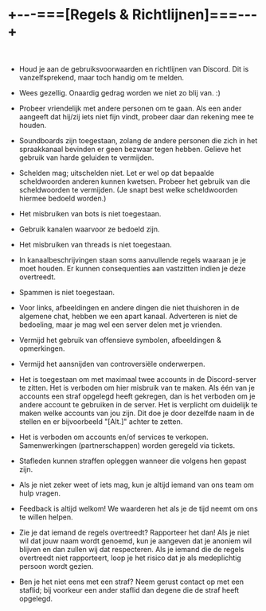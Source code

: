 # +---===[Regels & Richtlijnen]===---+
<br>

- Houd je aan de gebruiksvoorwaarden en richtlijnen van Discord. Dit is vanzelfsprekend, maar toch handig om te melden.

- Wees gezellig. Onaardig gedrag worden we niet zo blij van. :)

- Probeer vriendelijk met andere personen om te gaan. Als een ander aangeeft dat hij/zij iets niet fijn vindt, probeer daar dan rekening mee te houden.

- Soundboards zijn toegestaan, zolang de andere personen die zich in het spraakkanaal bevinden er geen bezwaar tegen hebben. Gelieve het gebruik van harde geluiden te vermijden.

- Schelden mag; uitschelden niet. Let er wel op dat bepaalde scheldwoorden anderen kunnen kwetsen. Probeer het gebruik van die scheldwoorden te vermijden. (Je snapt best welke scheldwoorden hiermee bedoeld worden.)

- Het misbruiken van bots is niet toegestaan.

- Gebruik kanalen waarvoor ze bedoeld zijn.

- Het misbruiken van threads is niet toegestaan.

- In kanaalbeschrijvingen staan soms aanvullende regels waaraan je je moet houden. Er kunnen consequenties aan vastzitten indien je deze overtreedt.

- Spammen is niet toegestaan.

- Voor links, afbeeldingen en andere dingen die niet thuishoren in de algemene chat, hebben we een apart kanaal. Adverteren is niet de bedoeling, maar je mag wel een server delen met je vrienden.

- Vermijd het gebruik van offensieve symbolen, afbeeldingen & opmerkingen.

- Vermijd het aansnijden van controversiële onderwerpen.

- Het is toegestaan om met maximaal twee accounts in de Discord-server te zitten. Het is verboden om hier misbruik van te maken. Als één van je accounts een straf opgelegd heeft gekregen, dan is het verboden om je andere account te gebruiken in de server. Het is verplicht om duidelijk te maken welke accounts van jou zijn. Dit doe je door dezelfde naam in de stellen en er bijvoorbeeld "[Alt.]" achter te zetten.

- Het is verboden om accounts en/of services te verkopen. Samenwerkingen (partnerschappen) worden geregeld via tickets.

- Stafleden kunnen straffen opleggen wanneer die volgens hen gepast zijn.

- Als je niet zeker weet of iets mag, kun je altijd iemand van ons team om hulp vragen.

- Feedback is altijd welkom! We waarderen het als je de tijd neemt om ons te willen helpen.

- Zie je dat iemand de regels overtreedt? Rapporteer het dan! Als je niet wil dat jouw naam wordt genoemd, kun je aangeven dat je anoniem wil blijven en dan zullen wij dat respecteren. Als je iemand die de regels overtreedt niet rapporteert, loop je het risico dat je als medeplichtig persoon wordt gezien.

- Ben je het niet eens met een straf? Neem gerust contact op met een staflid; bij voorkeur een ander staflid dan degene die de straf heeft opgelegd.
